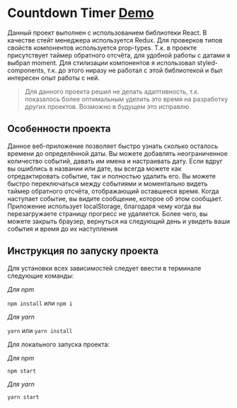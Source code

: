 # Countdown Timer [Demo](https://kovyazin.github.io/countdown-timer/)

Данный проект выполнен с использованием библиотеки React. В качестве
стейт менеджера используется Redux. Для проверков типов свойств
компонентов используется prop-types. Т.к. в проекте присутствует таймер
обратного отсчёта, для удобной работы с датами я выбрал moment. Для
стилизации компонентов я использовал styled-components, т.к. до этого
ниразу не работал с этой библиотекой и был интересен опыт работы с ней.

> Для данного проекта решил не делать адаптивность, т.к. показалось более оптимальным
> уделить это время на разработку других проектов. Возможно в будущем это исправлю.

## Особенности проекта

Данное веб-приложение позволяет быстро узнать сколько осталось времени
до определённой даты. Вы можете добавлять неограниченное количество
событий, давать им имена и настраивать дату. Если вдруг вы ошиблись в
названии или дате, вы всегда можете как отредактировать событие, так
и полностью удалить его. Вы можете быстро переключаться между событиями
и моментально видеть таймер обратного отсчёта, отображающий оставшееся
время. Когда наступает событие, вы видите сообщение, которое об этом
сообщает. Приложение использует localStorage, благодаря чему когда
вы перезагружаете страницу прогресс не удаляется. Более чего, вы можете
закрыть браузер, вернуться на следующий день и увидеть ваши события и
время до их наступления

## Инструкция по запуску проекта

Для установки всех зависимостей следует ввести в терминале
следующие команды:

_Для npm_

`npm install` или `npm i`

_Для yarn_

`yarn` или `yarn install`

Для локального запуска проекта:

_Для npm_

`npm start`

_Для yarn_

`yarn start`

